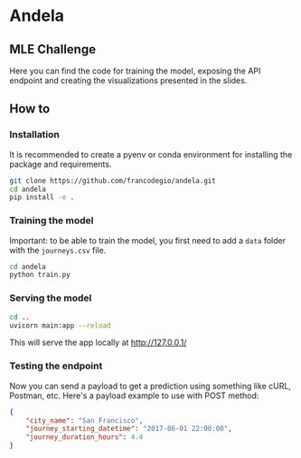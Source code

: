 # Andela

## MLE Challenge

Here you can find the code for training the model, exposing the API endpoint and
creating the visualizations presented in the slides.

## How to

### Installation
It is recommended to create a pyenv or conda environment for installing the package and
requirements.
```sh
git clone https://github.com/francodegio/andela.git
cd andela
pip install -e .
```

### Training the model
Important: to be able to train the model, you first need to add a `data` folder with
the `journeys.csv` file.
```sh
cd andela
python train.py
```

### Serving the model
```sh
cd ..
uvicorn main:app --reload
```
This will serve the app locally at http://127.0.0.1/
### Testing the endpoint
Now you can send a payload to get a prediction using something like cURL, Postman, etc.
Here's a payload example to use with POST method:
```json
{
    "city_name": "San Francisco",
    "journey_starting_datetime": "2017-06-01 22:00:00",
    "journey_duration_hours": 4.4
}
```

